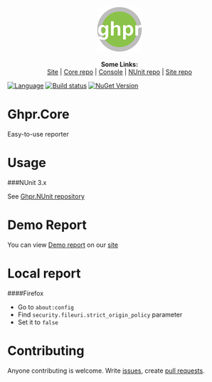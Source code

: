 <p align="center">
  <img src="https://github.com/GHPReporter/GHPReporter.github.io/blob/master/img/logo-small.png?raw=true" alt="Project icon">
  <br><br>
  <b>Some Links:</b><br>
  <a href="https://ghpreporter.github.io/">Site</a> |
  <a href="https://github.com/GHPReporter/Ghpr.Core">Core repo</a> |
  <a href="https://github.com/GHPReporter/Ghpr.Console">Console</a> |
  <a href="https://github.com/GHPReporter/Ghpr.NUnit">NUnit repo</a> |
  <a href="https://github.com/GHPReporter/GHPReporter.github.io/">Site repo</a>
</p>

[![Language](http://gh-toprated.info/Badges/LanguageBadge?user=GHPReporter&repo=Ghpr.Core&theme=light&fontWeight=bold)](https://github.com/GHPReporter/Ghpr.Core)
[![Build status](https://ci.appveyor.com/api/projects/status/ix1epmijw6uc780w?svg=true)](https://ci.appveyor.com/project/elv1s42/ghpr-core)
[![NuGet Version](https://img.shields.io/nuget/v/Ghpr.Core.svg)](https://www.nuget.org/packages/Ghpr.Core)

# Ghpr.Core

Easy-to-use reporter

# Usage

###NUnit 3.x

See [Ghpr.NUnit repository](https://github.com/GHPReporter/Ghpr.NUnit#usage)

# Demo Report

You can view [Demo report](http://ghpreporter.github.io/report/) on our [site](http://ghpreporter.github.io/)

# Local report

####Firefox

 - Go to `about:config`
 - Find `security.fileuri.strict_origin_policy` parameter
 - Set it to `false`

# Contributing

Anyone contributing is welcome. Write [issues](https://github.com/GHPReporter/Ghpr.Core/issues), create [pull requests](https://github.com/GHPReporter/Ghpr.Core/pulls).
